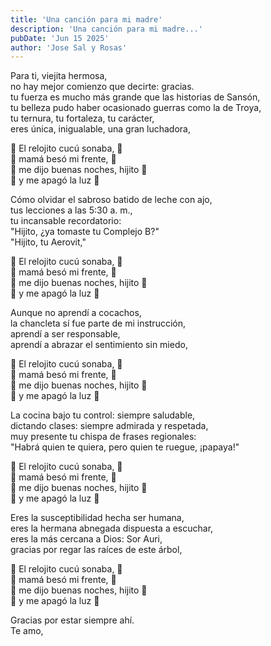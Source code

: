 ```yaml
---
title: 'Una canción para mi madre'
description: 'Una canción para mi madre...'
pubDate: 'Jun 15 2025'
author: 'Jose Sal y Rosas'
---
```


Para ti, viejita hermosa,<br/>
no hay mejor comienzo que decirte: gracias.<br/>
tu fuerza es mucho más grande que las historias de Sansón,<br/>
tu belleza pudo haber ocasionado guerras como la de Troya,<br/>
tu ternura, tu fortaleza, tu carácter,<br/>
eres única, inigualable, una gran luchadora,

🎵 El relojito cucú sonaba, 🎵<br/>
🎵 mamá besó mi frente, 🎵<br/>
🎵 me dijo buenas noches, hijito 🎵<br/>
🎵 y me apagó la luz 🎵

Cómo olvidar el sabroso batido de leche con ajo,<br/>
tus lecciones a las 5:30 a. m.,<br/>
tu incansable recordatorio:<br/>
"Hijito, ¿ya tomaste tu Complejo B?"<br/>
"Hijito, tu Aerovit,"

🎵 El relojito cucú sonaba, 🎵<br/>
🎵 mamá besó mi frente, 🎵<br/>
🎵 me dijo buenas noches, hijito 🎵<br/>
🎵 y me apagó la luz 🎵

Aunque no aprendí a cocachos,<br/>
la chancleta sí fue parte de mi instrucción,<br/>
aprendí a ser responsable,<br/>
aprendí a abrazar el sentimiento sin miedo,

🎵 El relojito cucú sonaba, 🎵<br/>
🎵 mamá besó mi frente, 🎵<br/>
🎵 me dijo buenas noches, hijito 🎵<br/>
🎵 y me apagó la luz 🎵

La cocina bajo tu control: siempre saludable,<br/>
dictando clases: siempre admirada y respetada,<br/>
muy presente tu chispa de frases regionales:<br/>
"Habrá quien te quiera, pero quien te ruegue, ¡papaya!"

🎵 El relojito cucú sonaba, 🎵<br/>
🎵 mamá besó mi frente, 🎵<br/>
🎵 me dijo buenas noches, hijito 🎵<br/>
🎵 y me apagó la luz 🎵

Eres la susceptibilidad hecha ser humana,<br/>
eres la hermana abnegada dispuesta a escuchar,<br/>
eres la más cercana a Dios: Sor Auri,<br/>
gracias por regar las raíces de este árbol,

🎵 El relojito cucú sonaba, 🎵<br/>
🎵 mamá besó mi frente, 🎵<br/>
🎵 me dijo buenas noches, hijito 🎵<br/>
🎵 y me apagó la luz 🎵

Gracias por estar siempre ahí.<br/>
Te amo,
